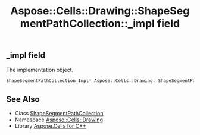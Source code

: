 ﻿---
title: Aspose::Cells::Drawing::ShapeSegmentPathCollection::_impl field
linktitle: _impl
second_title: Aspose.Cells for C++ API Reference
description: 'Aspose::Cells::Drawing::ShapeSegmentPathCollection::_impl field. The implementation object in C++.'
type: docs
weight: 900
url: /cpp/aspose.cells.drawing/shapesegmentpathcollection/_impl/
---
## _impl field


The implementation object.

```cpp
ShapeSegmentPathCollection_Impl* Aspose::Cells::Drawing::ShapeSegmentPathCollection::_impl
```

## See Also

* Class [ShapeSegmentPathCollection](../)
* Namespace [Aspose::Cells::Drawing](../../)
* Library [Aspose.Cells for C++](../../../)
